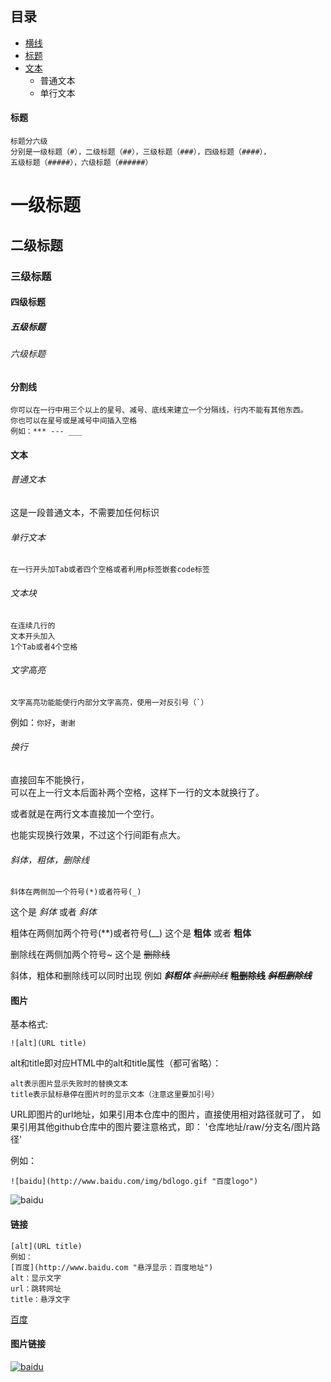 ## 目录
* <a href="#">横线</a>
* <a href="#">标题</a>
* <a href="#">文本</a>
   * 普通文本
   * 单行文本
   




   
#### 标题
    标题分六级
    分别是一级标题（#），二级标题（##），三级标题（###），四级标题（####），
    五级标题（#####），六级标题（######）
# 一级标题
## 二级标题
### 三级标题
#### 四级标题
##### 五级标题
###### 六级标题


#### 分割线
    你可以在一行中用三个以上的星号、减号、底线来建立一个分隔线，行内不能有其他东西。
    你也可以在星号或是减号中间插入空格
    例如：*** --- ___
    

#### 文本
###### 普通文本
这是一段普通文本，不需要加任何标识
###### 单行文本
    在一行开头加Tab或者四个空格或者利用p标签嵌套code标签
###### 文本块
    在连续几行的
    文本开头加入
    1个Tab或者4个空格
###### 文字高亮

    文字高亮功能能使行内部分文字高亮，使用一对反引号（`）
    
例如：`你好`，`谢谢`
###### 换行
直接回车不能换行，  
可以在上一行文本后面补两个空格，这样下一行的文本就换行了。

或者就是在两行文本直接加一个空行。

也能实现换行效果，不过这个行间距有点大。
###### 斜体，粗体，删除线

    斜体在两侧加一个符号(*)或者符号(_)  
    
这个是 *斜体* 或者 _斜体_  

粗体在两侧加两个符号(**)或者符号(__)
这个是 **粗体** 或者 __粗体__  

删除线在两侧加两个符号~
这个是 ~~删除线~~ 

斜体，粗体和删除线可以同时出现
例如 ***斜粗体*** ~~*斜删除线*~~ ~~**粗删除线**~~ ~~***斜粗删除线***~~


#### 图片
基本格式:

    ![alt](URL title)
alt和title即对应HTML中的alt和title属性（都可省略）：  

    alt表示图片显示失败时的替换文本  
    title表示鼠标悬停在图片时的显示文本（注意这里要加引号） 
URL即图片的url地址，如果引用本仓库中的图片，直接使用相对路径就可了，
如果引用其他github仓库中的图片要注意格式，即： '仓库地址/raw/分支名/图片路径'

例如：

    ![baidu](http://www.baidu.com/img/bdlogo.gif "百度logo")
    
![baidu](http://www.baidu.com/img/bdlogo.gif "悬浮显示：百度logo")


#### 链接
    [alt](URL title)
    例如：
    [百度](http://www.baidu.com "悬浮显示：百度地址")
    alt：显示文字
    url：跳转网址
    title：悬浮文字
    
[百度](http://www.baidu.com "悬浮显示：百度地址")

#### 图片链接

[![baidu](http://www.baidu.com/img/bdlogo.gif "悬浮显示：百度logo")](http://www.baidu.com)